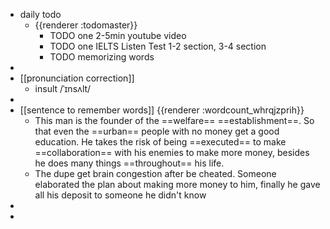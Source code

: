 - daily todo
	- {{renderer :todomaster}}
		- TODO one 2-5min youtube video
		- TODO one IELTS Listen Test 1-2 section, 3-4 section
		- TODO memorizing words
-
- [[pronunciation correction]]
	- insult   /ˈɪnsʌlt/
-
- [[sentence to remember words]] {{renderer :wordcount_whrqjzprih}}
	- This man is the founder of the ==welfare== ==establishment==. So that even the ==urban== people with no money get a good education. He takes the risk of being ==executed== to make ==collaboration== with his enemies to make more money, besides he does many things ==throughout== his life.
	- The dupe get brain congestion after be cheated. Someone elaborated the plan about making more money to him, finally he gave all his deposit to someone he didn't know
-
-